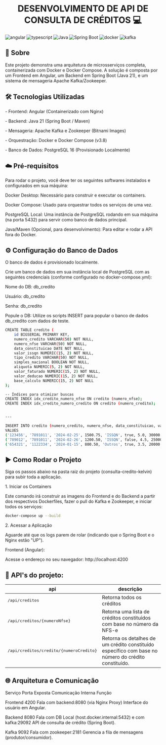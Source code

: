[TYPESCRIPT__BADGE]: https://img.shields.io/badge/typescript-D4FAFF?style=for-the-badge&logo=typescript
[ANGULAR__BADGE]: https://img.shields.io/badge/Angular-red?style=for-the-badge&logo=angular
[JAVA]: https://img.shields.io/badge/java-007396?style=for-the-badge&logo=java&logoColor=white
[SPRINGBOOT]: https://img.shields.io/badge/spring%20boot-6DB33F?style=for-the-badge&logo=spring&logoColor=white
[DOCKER]: https://img.shields.io/badge/docker-blue?style=for-the-badge&logo=docker&logoColor=white
[KAFKA]: https://img.shields.io/badge/kafka-gray?style=for-the-badge&logo=kafka&logoColor=white

<h1 align="center" style="font-weight: bold;">DESENVOLVIMENTO DE API DE CONSULTA DE CRÉDITOS 💻</h1>

![angular][ANGULAR__BADGE]
![typescript][TYPESCRIPT__BADGE]
![Java][JAVA]
![Spring Boot][SPRINGBOOT]
![docker][DOCKER]
![kafka][KAFKA]

<h2 id="started">📌 Sobre</h2>
Este projeto demonstra uma arquitetura de microsserviços completa, containerizada com Docker e Docker Compose. A solução é composta por um Frontend em Angular, um Backend em Spring Boot (Java 21), e um sistema de mensageria Apache Kafka/Zookeeper.

<h2 id="started"> 🛠️ Tecnologias Utilizadas </h2>
<p>- Frontend: Angular (Containerizado com Nginx)</p>
<p>- Backend: Java 21 (Spring Boot / Maven)</p>
<p>- Mensageria: Apache Kafka e Zookeeper (Bitnami Images)</p>
<p>- Orquestração: Docker e Docker Compose (v3.8)</p>
<p>- Banco de Dados: PostgreSQL 16 (Provisionado Localmente)</p>

<h2 id="pre"> ☁️ Pré-requisitos</h2>
<p>Para rodar o projeto, você deve ter os seguintes softwares instalados e configurados em sua máquina:</p>

<p>Docker Desktop: Necessário para construir e executar os containers.</p>
<p>Docker Compose: Usado para orquestrar todos os serviços de uma vez.</p>
<p>PostgreSQL Local: Uma instância de PostgreSQL rodando em sua máquina (na porta 5432) para servir como banco de dados principal.</p>
<p>Java/Maven (Opcional, para desenvolvimento): Para editar e rodar a API fora do Docker.</p>

<h2 id="pre">⚙️ Configuração do Banco de Dados</h2>
<p>O banco de dados é provisionado localmente.</p>
<p>Crie um banco de dados em sua instância local de PostgreSQL com as seguintes credenciais (conforme configurado no docker-compose.yml):</p>

<p>Nome do DB: db_credito</p>
<p>Usuário: db_credito</p>
<p>Senha: db_credito</p>

<p>Popule o DB: Utilize os scripts INSERT para popular o banco de dados db_credito com dados de teste.</p>

```bash
CREATE TABLE credito (
    id BIGSERIAL PRIMARY KEY,
    numero_credito VARCHAR(50) NOT NULL,
    numero_nfse VARCHAR(50) NOT NULL,
    data_constituicao DATE NOT NULL,
    valor_issqn NUMERIC(15, 2) NOT NULL,
    tipo_credito VARCHAR(50) NOT NULL,
    simples_nacional BOOLEAN NOT NULL,
    aliquota NUMERIC(5, 2) NOT NULL,
    valor_faturado NUMERIC(15, 2) NOT NULL,
    valor_deducao NUMERIC(15, 2) NOT NULL,
    base_calculo NUMERIC(15, 2) NOT NULL
);

-- Índices para otimizar buscas
CREATE INDEX idx_credito_numero_nfse ON credito (numero_nfse);
CREATE INDEX idx_credito_numero_credito ON credito (numero_credito);


---

INSERT INTO credito (numero_credito, numero_nfse, data_constituicao, valor_issqn, tipo_credito, simples_nacional, aliquota, valor_faturado, valor_deducao, base_calculo)
VALUES
('123456', '7891011', '2024-02-25', 1500.75, 'ISSQN', true, 5.0, 30000.00, 5000.00, 25000.00),
('789012', '7891011', '2024-02-26', 1200.50, 'ISSQN', false, 4.5, 25000.00, 4000.00, 21000.00),
('654321', '1122334', '2024-01-15', 800.50, 'Outros', true, 3.5, 20000.00, 3000.00, 17000.00);
```


<h2 id="start">▶️ Como Rodar o Projeto</h2>
<p>Siga os passos abaixo na pasta raiz do projeto (consulta-credito-kelvin) para subir toda a aplicação.</p>

<p>1. Iniciar os Containers</p>
<p>Este comando irá construir as imagens do Frontend e do Backend a partir dos respectivos Dockerfiles, fazer o pull do Kafka e Zookeeper, e iniciar todos os serviços:</p>

```bash
docker-compose up --build
```

<p>2. Acessar a Aplicação</p>
<p>Aguarde até que os logs parem de rolar (indicando que o Spring Boot e o Nginx estão "UP").</p>

<p>Frontend (Angular):</p>

<p>Acesse o endereço no seu navegador: http://localhost:4200</p>

<h2 id="routes">📍 API's do projeto:</h2>

| api               | descrição                                          
|----------------------|-----------------------------------------------------
| <kbd>/api/creditos</kbd>     | Retorna todos os créditos
| <kbd>/api/creditos/{numeroNfse}</kbd>     | Retorna uma lista de créditos constituídos com base no número da NFS-e
| <kbd>/api/creditos/credito/{numeroCredito}</kbd>     | Retorna os detalhes de um crédito constituído específico com base no número do crédito constituído.

<h2 id="arq">🌐 Arquitetura e Comunicação</h2>
<p>Serviço	Porta Exposta	Comunicação Interna	Função</p>
<p>Frontend	4200	Fala com backend:8080 (via Nginx Proxy)	Interface do usuário em Angular.</p>
<p>Backend	8080	Fala com DB Local (host.docker.internal:5432) e com kafka:29092	API de consulta de crédito (Spring Boot).</p>
<p>Kafka	9092	Fala com zookeeper:2181	Gerencia a fila de mensagens (produtor/consumidor).</p>
